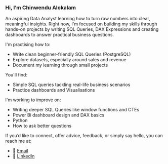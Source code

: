 
### Hi, I’m Chinwendu Alokalam
An aspiring Data Analyst learning how to turn raw numbers into clear, meaningful insights.
Right now, I'm focused on building my skills through hands-on projects by writing SQL Queries, DAX Expressions and creating dashboards to answer practical business questions.

I'm practising how to:
- Write clean beginner-friendly SQL Queries (PostgreSQL)
- Explore datasets, especially around sales and revenue
- Document my learning through small projects
  
You'll find:
- Simple SQL queries tackling real-life business scenarios
- Practice dashboards and Visualisations

I'm working to improve on:
- Writing deeper SQL Queries like window functions and CTEs
- Power Bi dashboard design and DAX basics
- Python
- How to ask better questions

If you’d like to connect, offer advice, feedback, or simply say hello, you can reach me at:
- 📧 [Email](mailto:chinwendualokalam@gmail.com)
- 💼 [LinkedIn](https://www.linkedin.com/in/chinwendu-alokalam-11a3aa348/)
